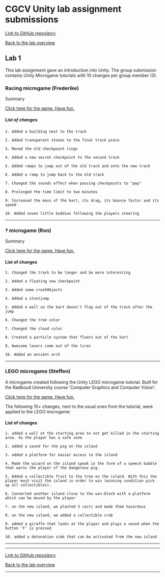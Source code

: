 # CGCV Unity lab assignment submissions

[Link to GitHub repository](https://github.com/steffenricklin/cgcv-lab-assignments)

[Back to the lab overview](https://steffenricklin.github.io/cgcv-lab-assignments/)

## Lab 1

This lab assignment gave an introduction into Unity. The group submission contains Unity Microgame tutorials with 10 changes per group member (3).


### Racing microgame (Frederike)

Summary

<a href="https://steffenricklin.github.io/cgcv-lab-assignments/lab1/frederike" target="_blank">Click here for the game. Have fun.</a>

##### List of changes

  
	1. Added a building next to the track
	
	2. Added transparent stones to the final track piece
	
	3. Moved the old checkpoint rings
	
	4. Added a new secret checkpoint to the second track
	
	5. Added ramps to jump out of the old track and onto the new track
	
	6. Added a ramp to jump back to the old track
	
	7. Changed the sounds effect when passing checkpoints to "pop"
	
	8. Prolonged the time limit to two minutes
	
	9. Increased the mass of the kart, its drag, its bounce factor and its speed
	
	10. Added seven little buddies following the players steering 
  

___

### ? microgame (Ron)

Summary


<a href="https://steffenricklin.github.io/cgcv-lab-assignments/lab1/ron" target="_blank">Click here for the game. Have fun.</a>

#### List of changes
  
	1. Changed the track to be longer and be more interesting
	
	2. Added a floating new checkpoint
	
	3. Added some crashObjects
	
	4. Added a stuntjump
	
	5. Added a wall so the kart doesn't flop out of the track after the jump
	
	6. Changed the tree color
	
	7. Changed the cloud color
	
	8. Created a particle system that floats out of the kart
	
	9. Awesome lasers come out of the tires
	
	10. Added an ancient arch
  
  
___


### LEGO microgame (Steffen)


A microgame created following the Unity LEGO microgame tutorial. Built for the Radboud University course 'Computer Graphics and Computer Vision'.


<a href="https://steffenricklin.github.io/cgcv-lab-assignments/lab1/steffen" target="_blank">Click here for the game. Have fun.</a>

The following 10+ changes, next to the usual ones from the tutorial, were applied to the LEGO microgame:


#### List of changes
  
    1. added a wall at the starting area to not get killed in the starting area. So the player has a safe zone
	
	2. added a sound for the pig on the island
	
	3. added a platform for easier access to the island
	
	4. Made the wizard on the island speak in the form of a speech bubble that warns the player of the dangerous pig.
	
	5. Added a collectible fruit to the tree on the island. With this the player must visit the island in order to win (winning condition pick up all collectibles).
	
	6. Connected another island close to the win-block with a platform which can be moved by the player
	
	7. on the new island, we planted 3 cacti and made them hazardous
	
	8. on the new island, we added a collectible crab
	
	9. added a giraffe that looks at the player and plays a sound when the button 'F' is pressed
	
	10. added a detonation side that can be activated from the new island


___

___

[Link to GitHub repository](https://github.com/steffenricklin/cgcv-lab-assignments)

[Back to the lab overview](https://steffenricklin.github.io/cgcv-lab-assignments/)

___
